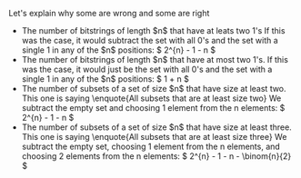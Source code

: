 Let's explain why some are wrong and some are right

<ul>
<li> The number of bitstrings of length $n$ that have at leats two 1's 
If this was the case, it would subtract the set with all 0's and the set with a single 1 in any of the $n$ positions: $ 2^{n} - 1 - n $
	<li> The number of bitstrings of length $n$ that have at most two 1's. 
If this was the case, it would just be the set with all 0's and the set with a single 1 in any of the $n$ positions: $ 1 + n $
	<li> The number of subsets of a set of size $n$ that have size at least two. 
This one is saying \enquote{All subsets that are at least size two} 
We subtract the empty set and choosing 1 element from the n elements: $ 2^{n} - 1 - n $
	<li> The number of subsets of a set of size $n$ that have size at least three. 
This one is saying \enquote{All subsets that are at least size three} 
We subtract the empty set, choosing 1 element from the n elements, and choosing 2 elements from the n elements: $ 2^{n} - 1 - n - \binom{n}{2} $
</ul>

